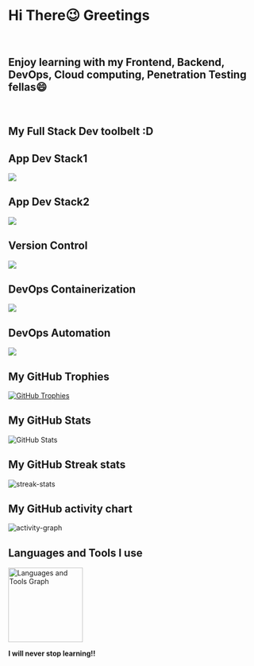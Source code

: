 <h1 style="align: center">Hi There😉 Greetings</h1>
<br>
<h2 style="align: center">Enjoy learning with my Frontend, Backend, DevOps, Cloud computing, Penetration Testing fellas😄</h2>
<br>
<h2 style="align: center">My Full Stack Dev toolbelt :D</h2>
<h2 style="align: center">App Dev Stack1</h2>
<img src="https://skillicons.dev/icons?i=html,css,sass,js,react,nodejs,express,webpack,npm,mysql,sequelize,postgres&perline=4" />
<br>
<h2 style="align: center">App Dev Stack2</h2>
<img src="https://skillicons.dev/icons?i=html,css,sass,js,ts,npm,mongodb,graphql&perline=4" />
<br>
<h2 style="align: center">Version Control</h2>
<img src="https://skillicons.dev/icons?i=git,gitlab,github&perline=4" />
<br>
<h2 style="align: center">DevOps Containerization</h2>
<img src="https://skillicons.dev/icons?i=docker&perline=2" />
<br>
<h2 style="align: center">DevOps Automation</h2>
<img src="https://skillicons.dev/icons?i=linux,py,bash,regex&perline=4" />
<br>
<!-- GitHub Trophies -->
<h2 style="align: center">My GitHub Trophies</h2>
<p style="align: center">
  <a href="https://github.com/ryo-ma/github-profile-trophy">
    <img src="https://github-profile-trophy.vercel.app/?username=PhoenixYork166&theme=onedark&column=-1" alt="GitHub Trophies">
  </a>
</p>

<!-- GitHub Stats -->
<h2 style="align: center">My GitHub Stats</h2>
<p style="align: center">
  <img src="https://github-readme-stats-eight-theta.vercel.app/api?username=PhoenixYork166&show_icons=true&theme=cobalt&include_all_commits=true&count_private=true" alt="GitHub Stats">
</p>

<!-- GitHub streak-stats -->
<h2 style="align: center">My GitHub Streak stats</h2>
<p style="align: center">
  <img src="https://streak-stats.demolab.com/?user=PhoenixYork166&theme=tokyonight&hide_border=true" alt="streak-stats">
</p>

<!-- GitHub activity-graph -->
<h2 style="align: center">My GitHub activity chart</h2>
<p style="align: center">
  <img src="https://github-readme-activity-graph.vercel.app/graph?username=PhoenixYork166&area=true&theme=tokyo-night&hide_border=true" alt="activity-graph">
</p>

<!-- Languages and Tools -->
<h2 style="align: center">Languages and Tools I use</h2>
<div style="align: center">
  <img src="https://github-readme-stats-sigma-five.vercel.app/api/top-langs/?username=PhoenixYork166&locale=en&hide_title=false&layout=compact&card_width=320&langs_count=5&theme=dracula&hide_border=false&order=2" height="150" alt="Languages and Tools Graph">
</div>

<!-- Support -->
<p style="align: center">
  <strong>I will never stop learning!!</strong>
</p>
<p style="align: center">
  <a href="https://ko-fi.com/PhoenixYork166"></a>
</p>
